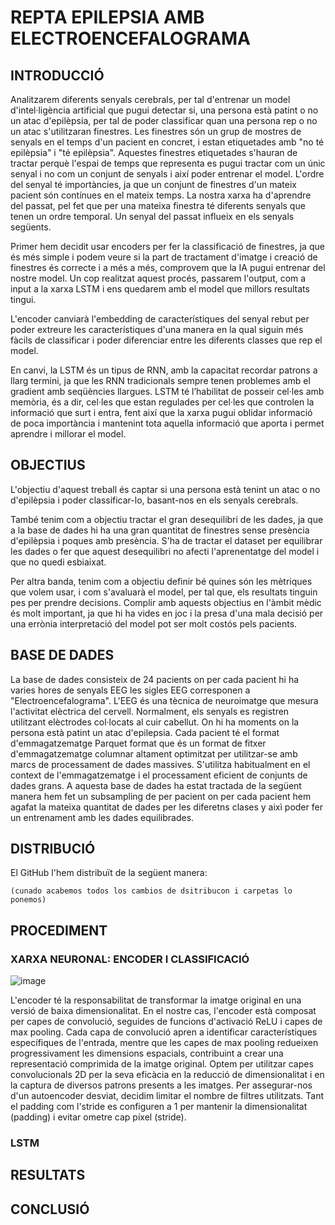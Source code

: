 # REPTA EPILEPSIA AMB ELECTROENCEFALOGRAMA


## INTRODUCCIÓ

Analitzarem diferents senyals cerebrals, per tal d'entrenar un model d'intel·ligència artificial que pugui detectar si, una persona està patint o no un atac d'epilèpsia, per tal de poder classificar quan una persona rep o no un atac s'utilitzaran finestres.
Les finestres són un grup de mostres de senyals en el temps d'un pacient en concret, i estan etiquetades amb "no té epilèpsia" i "té epilèpsia". Aquestes finestres etiquetades s'hauran de tractar perquè l'espai de temps que representa es pugui tractar com un únic senyal i no com un conjunt de senyals i així poder entrenar el model.
L'ordre del senyal té importàncies, ja que un conjunt de finestres d'un mateix pacient són contínues en el mateix temps. La nostra xarxa ha d'aprendre del passat, pel fet que per una mateixa finestra té diferents senyals que tenen un ordre temporal. Un senyal del passat influeix en els senyals següents. 

Primer hem decidit usar encoders per fer la classificació de finestres, ja que és més simple i podem veure si la part de tractament d'imatge i creació de finestres és correcte i a més a més, comprovem que la IA pugui entrenar del nostre model. Un cop realitzat aquest procés, passarem l'output, com a input a la xarxa LSTM i ens quedarem amb el model que millors resultats tingui. 

L'encoder canviarà l'embedding de característiques del senyal rebut per poder extreure les característiques d'una manera en la qual siguin més fàcils de classificar i poder diferenciar entre les diferents classes que rep el model.

En canvi, la LSTM és un tipus de RNN, amb la capacitat recordar patrons a llarg termini, ja que les RNN tradicionals sempre tenen problemes amb el gradient amb seqüències llargues. LSTM té l’habilitat de posseir cel·les amb memòria, és a dir, cel·les que estan regulades per cel·les que controlen la informació que surt i entra, fent així que la xarxa pugui oblidar informació de poca importància i mantenint tota aquella informació que aporta i permet aprendre i millorar el model.


## OBJECTIUS


L'objectiu d'aquest treball és captar si una persona està tenint un atac o no d'epilèpsia i poder classificar-lo, basant-nos en els senyals cerebrals.

També tenim com a objectiu tractar el gran desequilibri de les dades, ja que a la base de dades hi ha una gran quantitat de finestres sense presència d'epilèpsia i poques amb presència. S'ha de tractar el dataset per equilibrar les dades o fer que aquest desequilibri no afecti l'aprenentatge del model i que no quedi esbiaixat.

Per altra banda, tenim com a objectiu definir bé quines són les mètriques que volem usar, i com s'avaluarà el model, per tal que, els resultats tinguin pes per prendre decisions.
Complir amb aquests objectius en l'àmbit mèdic és molt important, ja que hi ha vides en joc i la presa d'una mala decisió per una errònia interpretació del model pot ser molt costós pels pacients.

## BASE DE DADES 
La base de dades consisteix de 24 pacients on per cada pacient hi ha varies hores de senyals EEG les sigles EEG corresponen a "Electroencefalograma". L'EEG és una tècnica de neuroimatge que mesura l'activitat elèctrica del cervell. Normalment, els senyals es registren utilitzant elèctrodes col·locats al cuir cabellut. On hi ha moments on la persona està patint un atac d'epilepsia. Cada pacient té el format d'emmagatzematge Parquet format que és un format de fitxer d'emmagatzematge columnar altament optimitzat per utilitzar-se amb marcs de processament de dades massives. S'utilitza habitualment en el context de l'emmagatzematge i el processament eficient de conjunts de dades grans. A aquesta base de dades ha estat tractada de la següent manera hem fet un subsampling de per pacient on per cada pacient hem agafat la mateixa quantitat de dades per les diferetns clases y aixì poder fer un entrenament amb les dades equilibrades.

## DISTRIBUCIÓ

El GitHub l'hem distribuït de la següent manera:

    (cunado acabemos todos los cambios de dsitribucon i carpetas lo ponemos)

## PROCEDIMENT

### XARXA NEURONAL: ENCODER I CLASSIFICACIÓ
![image](https://github.com/YasminLH/psiv2_epilepsy/assets/101893393/4570c698-fa07-48bb-ae09-f00959730f8b)


L'encoder té la responsabilitat de transformar la imatge original en una versió de baixa dimensionalitat. En el nostre cas, l'encoder està composat per capes de convolució, seguides de funcions d'activació ReLU i capes de max pooling. Cada capa de convolució apren a identificar característiques específiques de l'entrada, mentre que les capes de max pooling redueixen progressivament les dimensions espacials, contribuint a crear una representació comprimida de la imatge original. Optem per utilitzar capes convolucionals 2D per la seva eficàcia en la reducció de dimensionalitat i en la captura de diversos patrons presents a les imatges. Per assegurar-nos d'un autoencoder desviat, decidim limitar el nombre de filtres utilitzats. Tant el padding com l'stride es configuren a 1 per mantenir la dimensionalitat (padding) i evitar ometre cap píxel (stride).







### LSTM


## RESULTATS


## CONCLUSIÓ





##
